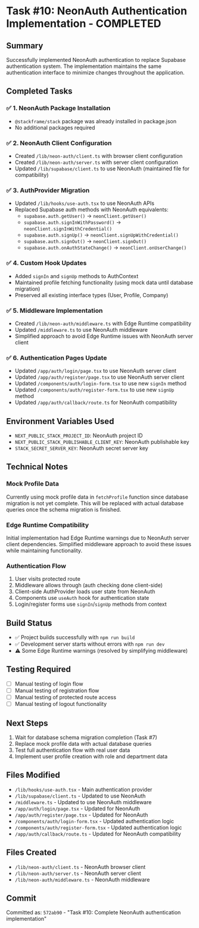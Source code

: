 # Task #10: NeonAuth Authentication Implementation - COMPLETED

## Summary
Successfully implemented NeonAuth authentication to replace Supabase authentication system. The implementation maintains the same authentication interface to minimize changes throughout the application.

## Completed Tasks

### ✅ 1. NeonAuth Package Installation
- `@stackframe/stack` package was already installed in package.json
- No additional packages required

### ✅ 2. NeonAuth Client Configuration
- Created `/lib/neon-auth/client.ts` with browser client configuration
- Created `/lib/neon-auth/server.ts` with server client configuration
- Updated `/lib/supabase/client.ts` to use NeonAuth (maintained file for compatibility)

### ✅ 3. AuthProvider Migration
- Updated `/lib/hooks/use-auth.tsx` to use NeonAuth APIs
- Replaced Supabase auth methods with NeonAuth equivalents:
  - `supabase.auth.getUser()` → `neonClient.getUser()`
  - `supabase.auth.signInWithPassword()` → `neonClient.signInWithCredential()`
  - `supabase.auth.signUp()` → `neonClient.signUpWithCredential()`
  - `supabase.auth.signOut()` → `neonClient.signOut()`
  - `supabase.auth.onAuthStateChange()` → `neonClient.onUserChange()`

### ✅ 4. Custom Hook Updates
- Added `signIn` and `signUp` methods to AuthContext
- Maintained profile fetching functionality (using mock data until database migration)
- Preserved all existing interface types (User, Profile, Company)

### ✅ 5. Middleware Implementation
- Created `/lib/neon-auth/middleware.ts` with Edge Runtime compatibility
- Updated `/middleware.ts` to use NeonAuth middleware
- Simplified approach to avoid Edge Runtime issues with NeonAuth server client

### ✅ 6. Authentication Pages Update
- Updated `/app/auth/login/page.tsx` to use NeonAuth server client
- Updated `/app/auth/register/page.tsx` to use NeonAuth server client
- Updated `/components/auth/login-form.tsx` to use new `signIn` method
- Updated `/components/auth/register-form.tsx` to use new `signUp` method
- Updated `/app/auth/callback/route.ts` for NeonAuth compatibility

## Environment Variables Used
- `NEXT_PUBLIC_STACK_PROJECT_ID`: NeonAuth project ID
- `NEXT_PUBLIC_STACK_PUBLISHABLE_CLIENT_KEY`: NeonAuth publishable key
- `STACK_SECRET_SERVER_KEY`: NeonAuth secret server key

## Technical Notes

### Mock Profile Data
Currently using mock profile data in `fetchProfile` function since database migration is not yet complete. This will be replaced with actual database queries once the schema migration is finished.

### Edge Runtime Compatibility
Initial implementation had Edge Runtime warnings due to NeonAuth server client dependencies. Simplified middleware approach to avoid these issues while maintaining functionality.

### Authentication Flow
1. User visits protected route
2. Middleware allows through (auth checking done client-side)
3. Client-side AuthProvider loads user state from NeonAuth
4. Components use `useAuth` hook for authentication state
5. Login/register forms use `signIn`/`signUp` methods from context

## Build Status
- ✅ Project builds successfully with `npm run build`
- ✅ Development server starts without errors with `npm run dev`
- ⚠️ Some Edge Runtime warnings (resolved by simplifying middleware)

## Testing Required
- [ ] Manual testing of login flow
- [ ] Manual testing of registration flow
- [ ] Manual testing of protected route access
- [ ] Manual testing of logout functionality

## Next Steps
1. Wait for database schema migration completion (Task #7)
2. Replace mock profile data with actual database queries
3. Test full authentication flow with real user data
4. Implement user profile creation with role and department data

## Files Modified
- `/lib/hooks/use-auth.tsx` - Main authentication provider
- `/lib/supabase/client.ts` - Updated to use NeonAuth
- `/middleware.ts` - Updated to use NeonAuth middleware
- `/app/auth/login/page.tsx` - Updated for NeonAuth
- `/app/auth/register/page.tsx` - Updated for NeonAuth
- `/components/auth/login-form.tsx` - Updated authentication logic
- `/components/auth/register-form.tsx` - Updated authentication logic
- `/app/auth/callback/route.ts` - Updated for NeonAuth compatibility

## Files Created
- `/lib/neon-auth/client.ts` - NeonAuth browser client
- `/lib/neon-auth/server.ts` - NeonAuth server client
- `/lib/neon-auth/middleware.ts` - NeonAuth middleware

## Commit
Committed as: `572ab90` - "Task #10: Complete NeonAuth authentication implementation"